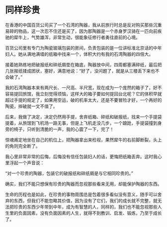 # 同样珍贵

在香港的中国百货公司买了一个石湾的陶器，我从前旅行时总是反对购买那些沉重易碎的物品，这一次忍不住还是买了，因为那陶器是一个赤身罗汉骑在一匹向前疾驰的犀牛上，气势雄浑，非常生动，很能象征修行者勇往直前的心境。 

百货公司里有专门为陶瓷玻璃包装的房间，负责包装的是一位讲标准北京话的中年妇人。她从满地满墙的纸箱中找来一个，体积大约有我的石湾陶器的四倍大。 

接着她熟练地把破报纸和碎纸屑垫在箱底，陶器放中间，四周都塞满碎纸，最后把几张报纸揉成团状，塞好，满意地说：“好了，没问题了，就是从三楼丢下来也不会破了。” 

我的石湾陶器本来有两尺长、一尺高、半尺宽，现在成为一个庞然的箱子了，好不容易提回旅馆，我立刻觉得烦恼，这样大的箱子要如何提回台北呢？它的体积早就超过手提的规定了，如果用空运，破的机率太大，还是不要冒险才好，一个再好的陶瓷，摔破就一文不值了。 

后来，我做了决定，决定仍然用手提，舍弃纸箱、碎纸和破报纸，找来一个手提袋提着，从旅馆到飞机场一路无事，但是上飞机走没几步，一个踉跄，手提袋撞到身旁的椅子，只听到清脆的一声，我的心震了一下，完了！ 

惊魂甫定地坐在自己的机位上，把陶器拿出来检视，果然犀牛的右前脚断裂，头上的角则完全断了。 

我心里非常非常的后悔，后悔没有信任包装妇人的话，更悔把纸箱丢弃。这时我心里浮起一个声音说： 

“对一个珍贵的陶器，包装它的破报纸和碎纸屑是与它相同珍贵的。” 

确实，我们不能只想保有珍贵的陶器而忽视那些看来无用，却能保护陶器的东西。 

生命的历程也是如此，在珍贵的事物周围总是包着很多看似没有意义，随手可以舍弃的东西，但我们不能忽略其价值，因为没有了它们，我们的成长就不完整，就无法把珍贵的东西少年带到中年，成为有智慧的人，同样的，我们也不能忽视那些人生里的负面因素，没有负面因素的人生，就得不到教训、启发、锻炼，乃至于成长了。
 